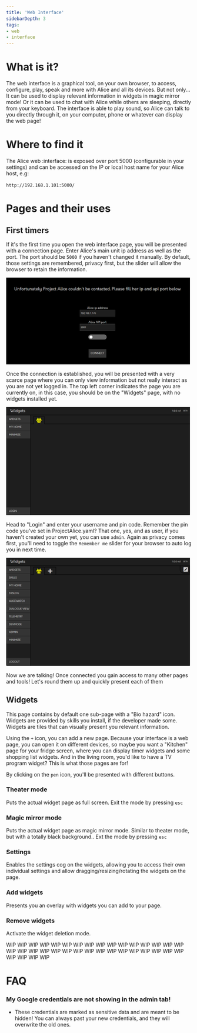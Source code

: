 ```yaml
---
title: 'Web Interface'
sidebarDepth: 3
tags:
- web
- interface
---
```


# What is it?
The web interface is a graphical tool, on your own browser, to access, configure, play, speak and more with Alice and all its devices. But not only... It can be used to display relevant information in widgets in magic mirror mode! Or it can be used to chat with Alice while others are sleeping, directly from your keyboard. The interface is able to play sound, so Alice can talk to you directly through it, on your computer, phone or whatever can display the web page!

# Where to find it

The Alice web :interface: is exposed over port 5000 (configurable in your settings) and can be accessed on the IP or local host name for your Alice host, e.g:

`http://192.168.1.101:5000/`

# Pages and their uses

## First timers
If it's the first time you open the web interface page, you will be presented with a connection page. Enter Alice's main unit ip address as well as the port. The port should be `5000` if you haven't changed it manually. By default, those settings are remembered, privacy first, but the slider will allow the browser to retain the information.

<img style="width: 500px;" alt="Interface welcome" src="/images/webinterface/001.png">

Once the connection is established, you will be presented with a very scarce page where you can only view information but not really interact as you are not yet logged in. The top left corner indicates the page you are currently on, in this case, you should be on the "Widgets" page, with no widgets installed yet.

<img style="width: 500px;" alt="Interface start" src="/images/webinterface/002.png">

Head to "Login" and enter your username and pin code. Remember the pin code you've set in ProjectAlice.yaml? That one, yes, and as user, if you haven't created your own yet, you can use `admin`. Again as privacy comes first, you'll need to toggle the `Remember me` slider for your browser to auto log you in next time.

<img style="width: 500px;" alt="Interface logged in" src="/images/webinterface/003.png">

Now we are talking! Once connected you gain access to many other pages and tools! Let's round them up and quickly present each of them

## Widgets
This page contains by default one sub-page with a "Bio hazard" icon. Widgets are provided by skills you install, if the developer made some. Widgets are tiles that can visually present you relevant information.

Using the `+` icon, you can add a new page. Because your interface is a web page, you can open it on different devices, so maybe you want a "Kitchen" page for your fridge screen, where you can display timer widgets and some shopping list widgets. And in the living room, you'd like to have a TV program widget? This is what those pages are for!

By clicking on the `pen` icon, you'll be presented with different buttons.

### Theater mode
Puts the actual widget page as full screen. Exit the mode by pressing `esc`

### Magic mirror mode
Puts the actual widget page as magic mirror mode. Similar to theater mode, but with a totally black background.. Ext the mode by pressing `esc`

### Settings
Enables the settings cog on the widgets, allowing you to access their own individual settings and allow dragging/resizing/rotating the widgets on the page.

### Add widgets
Presents you an overlay with widgets you can add to your page. 

### Remove widgets
Activate the widget deletion mode.


WIP WIP WIP WIP WIP WIP WIP WIP WIP WIP WIP WIP WIP WIP WIP WIP WIP WIP WIP WIP WIP WIP WIP WIP WIP WIP WIP WIP WIP WIP WIP WIP WIP WIP WIP WIP



# FAQ
### My Google credentials are not showing in the admin tab!
- These credentials are marked as sensitive data and are meant to be hidden! You can always past your new credentials, and they will overwrite the old ones.
